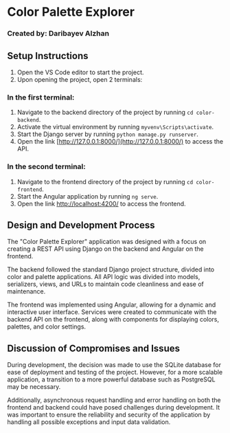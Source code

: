# Color Palette Explorer

### Created by: Daribayev Alzhan

## Setup Instructions

1. Open the VS Code editor to start the project.
2. Upon opening the project, open 2 terminals:

### In the first terminal:

1. Navigate to the backend directory of the project by running `cd color-backend`.
2. Activate the virtual environment by running `myvenv\Scripts\activate`.
3. Start the Django server by running `python manage.py runserver`.
4. Open the link [http://127.0.0.1:8000/](http://127.0.0.1:8000/) to access the API.

### In the second terminal:

1. Navigate to the frontend directory of the project by running `cd color-frontend`.
2. Start the Angular application by running `ng serve`.
3. Open the link [http://localhost:4200/](http://localhost:4200/) to access the frontend.

## Design and Development Process

The "Color Palette Explorer" application was designed with a focus on creating a REST API using Django on the backend and Angular on the frontend. 

The backend followed the standard Django project structure, divided into color and palette applications. All API logic was divided into models, serializers, views, and URLs to maintain code cleanliness and ease of maintenance.

The frontend was implemented using Angular, allowing for a dynamic and interactive user interface. Services were created to communicate with the backend API on the frontend, along with components for displaying colors, palettes, and color settings.

## Discussion of Compromises and Issues

During development, the decision was made to use the SQLite database for ease of deployment and testing of the project. However, for a more scalable application, a transition to a more powerful database such as PostgreSQL may be necessary.

Additionally, asynchronous request handling and error handling on both the frontend and backend could have posed challenges during development. It was important to ensure the reliability and security of the application by handling all possible exceptions and input data validation.

